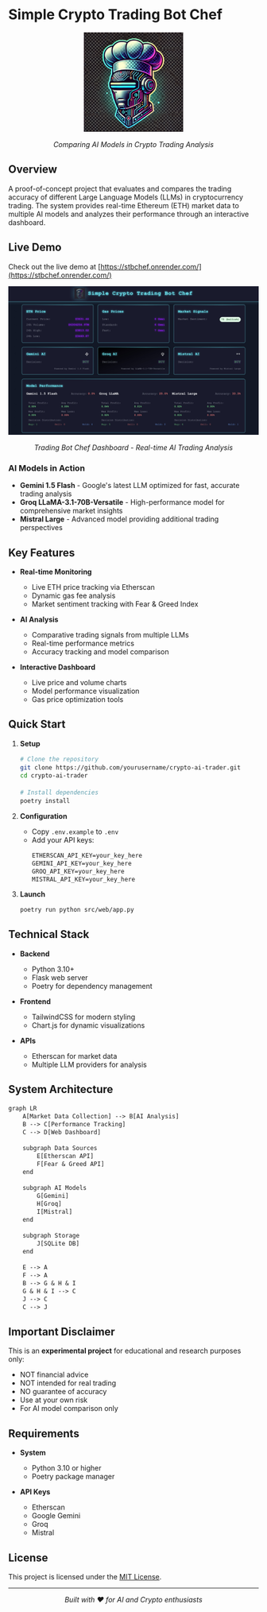 # Simple Crypto Trading Bot Chef

<div align="center">
  <img src="src/web/static/robot.webp" alt="Trading Bot Chef Logo" width="200"/>
  <p><em>Comparing AI Models in Crypto Trading Analysis</em></p>
</div>

## Overview

A proof-of-concept project that evaluates and compares the trading accuracy of different Large Language Models (LLMs) in cryptocurrency trading. The system provides real-time Ethereum (ETH) market data to multiple AI models and analyzes their performance through an interactive dashboard.

## Live Demo

Check out the live demo at [https://stbchef.onrender.com/](https://stbchef.onrender.com/)

<div align="center">
  <img src="src/web/static/website.jpg" alt="Trading Bot Chef Dashboard" width="800"/>
  <p><em>Trading Bot Chef Dashboard - Real-time AI Trading Analysis</em></p>
</div>

### AI Models in Action

- **Gemini 1.5 Flash** - Google's latest LLM optimized for fast, accurate trading analysis
- **Groq LLaMA-3.1-70B-Versatile** - High-performance model for comprehensive market insights
- **Mistral Large** - Advanced model providing additional trading perspectives

## Key Features

- **Real-time Monitoring**
  - Live ETH price tracking via Etherscan
  - Dynamic gas fee analysis
  - Market sentiment tracking with Fear & Greed Index

- **AI Analysis**
  - Comparative trading signals from multiple LLMs
  - Real-time performance metrics
  - Accuracy tracking and model comparison

- **Interactive Dashboard**
  - Live price and volume charts
  - Model performance visualization
  - Gas price optimization tools

## Quick Start

1. **Setup**
   ```bash
   # Clone the repository
   git clone https://github.com/yourusername/crypto-ai-trader.git
   cd crypto-ai-trader

   # Install dependencies
   poetry install
   ```

2. **Configuration**
   - Copy `.env.example` to `.env`
   - Add your API keys:
     ```env
     ETHERSCAN_API_KEY=your_key_here
     GEMINI_API_KEY=your_key_here
     GROQ_API_KEY=your_key_here
     MISTRAL_API_KEY=your_key_here
     ```

3. **Launch**
   ```bash
   poetry run python src/web/app.py
   ```

## Technical Stack

- **Backend**
  - Python 3.10+
  - Flask web server
  - Poetry for dependency management

- **Frontend**
  - TailwindCSS for modern styling
  - Chart.js for dynamic visualizations

- **APIs**
  - Etherscan for market data
  - Multiple LLM providers for analysis

## System Architecture

```mermaid
graph LR
    A[Market Data Collection] --> B[AI Analysis]
    B --> C[Performance Tracking]
    C --> D[Web Dashboard]
    
    subgraph Data Sources
        E[Etherscan API]
        F[Fear & Greed API]
    end
    
    subgraph AI Models
        G[Gemini]
        H[Groq]
        I[Mistral]
    end
    
    subgraph Storage
        J[SQLite DB]
    end
    
    E --> A
    F --> A
    B --> G & H & I
    G & H & I --> C
    J --> C
    C --> J
```

## Important Disclaimer

This is an **experimental project** for educational and research purposes only:

- NOT financial advice
- NOT intended for real trading
- NO guarantee of accuracy
- Use at your own risk
- For AI model comparison only

## Requirements

- **System**
  - Python 3.10 or higher
  - Poetry package manager

- **API Keys**
  - Etherscan
  - Google Gemini
  - Groq
  - Mistral

## License

This project is licensed under the [MIT License](LICENSE).

---
<div align="center">
  <em>Built with ❤️ for AI and Crypto enthusiasts</em>
</div>